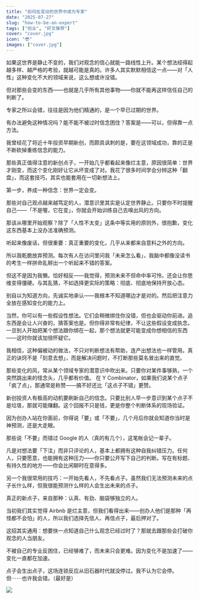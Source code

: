 ```yaml
---
title: "如何在变动的世界中成为专家"
date: "2025-07-27"
slug: "how-to-be-an-expert"
tags: ["创业", "好文推荐"]
cover: "cover.jpg"
icon: "😎"
images: ["cover.jpg"]
---
```

如果这世界是静止不变的，我们对观念的信心就能一路线性上升。某个想法经得起越多样、越严格的考验，就越可能是真的。许多人其实默默相信这一点——对「人性」这种变化不大的领域来说，这么想或许没错。



但对那些会变的东西——也就是几乎所有其他事物——你就不能再这样信任自己的判断了。



专家之所以会错，往往是因为他们精通的，是一个早已过期的世界。



有办法避免这种情况吗？能不能不被过时信念困住？答案是——可以，但得靠一点方法。



我曾经花了将近十年投资早期新创，而颇具讽刺的是，要在这领域成功，靠的正是不断砍掉重练信念的能力。



那些真正值得注意的新创点子，一开始几乎都看起来像烂主意，原因很简单：世界才刚变，而这个变化刚好让它从坏变成了对。我花了很多时间学会分辨这种「翻盘」，而这套技巧，其实也能套用在一切新想法上。



第一步，养成一种信念：世界一定会变。



那些对自己观点越来越笃定的人，潜意识里其实是认定世界静止。只要你不时提醒自己——「不是喔，它在变」，你就会开始训练自己去嗅出风的方向。



那该从哪里开始观察？除了「人性不太变」这条中等实用的原则外，很抱歉，变化这东西基本上没办法准确预测。



听起来像废话，但很重要：真正重要的变化，几乎从来都来自意料之外的方向。



所以我乾脆放弃预测。每次有人在访问里问我「未来怎么看」，我脑中都像没读书的考生一样拼命乱掰出一个听起来不错的答案。



但这不是因为我懒。恰好相反——我觉得，预测未来不但命中率可怜，还会让你思维变得僵硬。与其乱猜，不如选择更实际的策略：彻底、彻底地保持开放心态。



别自以为知道方向，先诚实地承认——我根本不知道哪边才是对的。然后把注意力全放在感知变化的能力上。



当然，你可以有一些假设性想法。它们会稍微绑住你没错，但也会驱动你前进。追东西是会让人兴奋的，猜答案也是。但你得非常有纪律，不让这些假设变成执念。
一旦别人开始把某个想法跟你绑在一起，那个想法就更可能变成你想相信的东西——这时你就该加倍怀疑它。



我相信，这种偏被动的做法，不只对判断想法有帮助，连产出想法也一样管用。真正的诀窍不是「刻意去想」，而是解决问题时，不打断那些莫名冒出来的直觉。



那些变化的风，常从某个领域专家的潜意识中吹出来。只要你对某件事够熟，一个突然跳出来的怪念头，几乎都有价值。
在 Y Combinator，如果我们说某个点子「疯了点」，那通常是称赞——搞不好还比「这点子不错」更赞。



新创投资人有极高的动机要刷新自己的信念。只要比别人早一步意识到某个点子不是垃圾，那就可能赚翻。这个回报不只是钱，更是你整个判断体系的现场验证。



因为创办人站在你面前，你得说「要」或「不要」，几个月后你就会知道你当时是神预测，还是大走眼。



那些说「不要」而错过 Google 的人（真的有几个），这笔帐会记一辈子。



凡是对想法要「下注」而非只评论的人，基本上都拥有这种自我纠错压力。任何人，只要愿意，也能拥有这种压力——你只要公开写下自己的判断。写在有标题、有持久性的地方——你会比闲聊时在意得多。



另一个我很常用的技巧：一开始先看人，不先看点子。虽然我们无法预测未来的点子长什么样，但我很能预测什么样的人会生出未来的点子。



真正的新点子，来自那种：认真、有劲、脑袋够独立的人。



当初我们其实觉得 Airbnb 是烂主意，但我们看得出来——创办人他们是那种「再怪都不会怕」的人，所以我们选择先信人、再信点子，最后押对了。



这招其实通用：想要快一点知道自己什么观念已经过时了？那就去跟那些会打破你观念的人当朋友。



不被自己的专业反困住，已经够难了，而未来只会更难。因为变化不是加速了——变化一直都在加速。



点子会生出点子，这场连锁反应从旧石器时代就没停过。我不认为它会停。
但⋯⋯也许我会错。（最好是）




![](https://prod-files-secure.s3.us-west-2.amazonaws.com/112d0858-5090-4d34-a606-b75eb8d65fd2/46476355-9cf3-4e99-9b7a-3531bc426380/1000202064.png?X-Amz-Algorithm=AWS4-HMAC-SHA256&X-Amz-Content-Sha256=UNSIGNED-PAYLOAD&X-Amz-Credential=ASIAZI2LB4662LV6FM4M%2F20251004%2Fus-west-2%2Fs3%2Faws4_request&X-Amz-Date=20251004T051201Z&X-Amz-Expires=3600&X-Amz-Security-Token=IQoJb3JpZ2luX2VjELz%2F%2F%2F%2F%2F%2F%2F%2F%2F%2FwEaCXVzLXdlc3QtMiJHMEUCIFzzwbFi8XCu%2B3ksz395YxV%2BHM4DogLTFwtL7R1tB8AjAiEAhwZ1pvhnA1kSevHg0kjDIfVyuKQa9hgPrRfc5QC0YS0q%2FwMIVRAAGgw2Mzc0MjMxODM4MDUiDHCuqN46kBgKRAEIVSrcA3Cw2Fw9h3NW48EW5386AmPnTdcOar8rLDHx9U4RCYsYZGjB9OjZjsC5untvnHn7OiGzkqCrA9OZuSy63QnW5cFFbXnAdaTPdhWd47n%2BNXiLx9sj53%2B3J%2FDnLIqNVXHBgcXwuyC6gyy%2BMG5v827HpDwHWcMs8jgxAl3Oyko9n2wFFnGfdQKPMGix8t70sY96BjTNs75tjN%2Fuldaj13nX50aMdj0CdwQ%2BmYvI7Z16nztfiJaLqma%2FHZQN6YgrQOLqa55dkftv2P%2Bpw2GrEqwCIS2X%2FMvsyXMvZwEBz44cL9QQXVGus6rM2PfiWMO%2B1DufhiyqT8sfKhBXe8cvAzPbEi%2FRyxSTHXhWsE9N%2BBosj5UGMmLdzfsj4TfQMfsGPTPoMB0g8ndPguxCy4EH%2BM1i7%2FolhNrcsktsCPm5Y%2FSb0Ck%2FmdiEmF4gevng99hkympgL%2B%2F5M0KbViKl7CPUnWmLdbEL%2BYpEw5p%2Fq%2BngyNri78UfOv2gbtmaYtozbgTbQbtqbtH%2FydG9yNzWzH9L3PgYkepESWblU3iahzYpSMG0ZzMimVGblNFN1mOenNb73GFwbixml4hCvoviP14o5DM1Y4%2F5yzrcapwrT6LN%2BNuL6Mu63wLUvd5fEesNLlaGMLO%2FgscGOqUBy4Kb0CvlV9FOnfLPyFxfVWNM%2FmA5qZItSjlHiEjjnqkaSwbDjK4cmQFNPwtfvvWTmWmj1bdU%2FtcrxXdG6GCsRqWipmgyyrWmjqHsF%2FMb9vKxQol82oA4%2FOG3WV8PFlc8cydB%2FLc%2BqvvLUVzbHxJYqMx07y2NmQIL450VZrZ%2FzWgWUrlBvd3Y0dGnvsyTw3s8AFKzIG4cL6sAZmMG7KzOXzLsOGVp&X-Amz-Signature=8abe4deda4d310811fb9fa2982a7c1b890e3d5110673b36bf6daf970a01f8276&X-Amz-SignedHeaders=host&x-amz-checksum-mode=ENABLED&x-id=GetObject)

